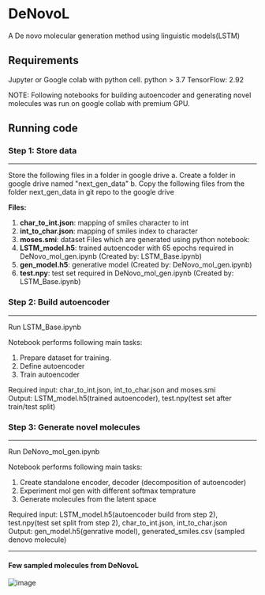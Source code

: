 # DeNovoL

A De novo molecular generation method using linguistic models(LSTM)


## Requirements

Jupyter or Google colab with python cell.
python > 3.7
TensorFlow: 2.92

NOTE: Following notebooks for building autoencoder and generating novel molecules was run on google collab with premium GPU.

## Running code

### Step 1: Store data 
______
Store the following files in a folder in google drive 
a. Create a folder in google drive named "next_gen_data" 
b. Copy the following files from the folder next_gen_data in git repo to the google drive

**Files:**
1. **char_to_int.json**: mapping of smiles character to int
2. **int_to_char.json**: mapping of smiles index to character
3. **moses.smi**: dataset
Files which are generated using python notebook:
1. **LSTM_model.h5**: trained autoencoder with 65 epochs required in DeNovo_mol_gen.ipynb (Created by: LSTM_Base.ipynb)
2. **gen_model.h5**: generative model (Created by: DeNovo_mol_gen.ipynb)
3. **test.npy**: test set required in DeNovo_mol_gen.ipynb (Created by: LSTM_Base.ipynb)

 
### Step 2: Build autoencoder
____________
Run LSTM_Base.ipynb

Notebook performs following main tasks:
1. Prepare dataset for training.
2. Define autoencoder
3. Train autoencoder

Required input: char_to_int.json, int_to_char.json and moses.smi   
Output: LSTM_model.h5(trained autoencoder), test.npy(test set after train/test split)

### Step 3: Generate novel molecules 
____________
Run DeNovo_mol_gen.ipynb

Notebook performs following main tasks:
1. Create standalone encoder, decoder (decomposition of autoencoder)
2. Experiment mol gen with different softmax temprature
3. Generate molecules from the latent space

Required input: LSTM_model.h5(autoencoder build from step 2), test.npy(test set split from step 2), char_to_int.json, int_to_char.json   
Output:  gen_model.h5(genrative model), generated_smiles.csv (sampled denovo molecule)

______________
#### Few sampled molecules from DeNovoL
![image](https://user-images.githubusercontent.com/82495070/207969079-81812325-d471-4bbb-a963-ed5b919d2df1.png)

